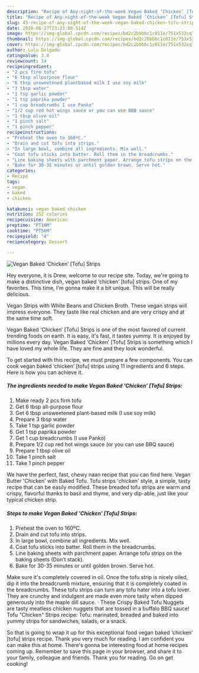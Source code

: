 ```yaml
---
description: "Recipe of Any-night-of-the-week Vegan Baked ‘Chicken’ [Tofu] Strips"
title: "Recipe of Any-night-of-the-week Vegan Baked ‘Chicken’ [Tofu] Strips"
slug: 45-recipe-of-any-night-of-the-week-vegan-baked-chicken-tofu-strips
date: 2020-06-27T23:23:08.514Z
image: https://img-global.cpcdn.com/recipes/bd2c2bbbbc1c011e/751x532cq70/vegan-baked-chicken-tofu-strips-recipe-main-photo.jpg
thumbnail: https://img-global.cpcdn.com/recipes/bd2c2bbbbc1c011e/751x532cq70/vegan-baked-chicken-tofu-strips-recipe-main-photo.jpg
cover: https://img-global.cpcdn.com/recipes/bd2c2bbbbc1c011e/751x532cq70/vegan-baked-chicken-tofu-strips-recipe-main-photo.jpg
author: Lulu Delgado
ratingvalue: 3.8
reviewcount: 14
recipeingredient:
- "2 pcs firm tofu"
- "6 tbsp allpurpose flour"
- "6 tbsp unsweetened plantbased milk I use soy milk"
- "3 tbsp water"
- "1 tsp garlic powder"
- "1 tsp paprika powder"
- "1 cup breadcrumbs I use Panko"
- "1/2 cup red hot wings sauce or you can use BBQ sauce"
- "1 tbsp olive oil"
- "1 pinch salt"
- "1 pinch pepper"
recipeinstructions:
- "Preheat the oven to 160ºC."
- "Drain and cut tofu into strips."
- "In large bowl, combine all ingredients. Mix well."
- "Coat tofu sticks into batter. Roll them in the breadcrumbs."
- "Line baking sheets with parchment paper. Arrange tofu strips on the baking sheets (Don’t stack)."
- "Bake for 30-35 minutes or until golden brown. Serve hot."
categories:
- Recipe
tags:
- vegan
- baked
- chicken

katakunci: vegan baked chicken 
nutrition: 252 calories
recipecuisine: American
preptime: "PT10M"
cooktime: "PT56M"
recipeyield: "4"
recipecategory: Dessert

---
```



![Vegan Baked ‘Chicken’ [Tofu] Strips](https://img-global.cpcdn.com/recipes/bd2c2bbbbc1c011e/751x532cq70/vegan-baked-chicken-tofu-strips-recipe-main-photo.jpg)

Hey everyone, it is Drew, welcome to our recipe site. Today, we're going to make a distinctive dish, vegan baked ‘chicken’ [tofu] strips. One of my favorites. This time, I'm gonna make it a bit unique. This will be really delicious.

Vegan Strips with White Beans and Chicken Broth. These vegan strips will impress everyone. They taste like real chicken and are very crispy and at the same time soft.

Vegan Baked ‘Chicken’ [Tofu] Strips is one of the most favored of current trending foods on earth. It is easy, it's fast, it tastes yummy. It is enjoyed by millions every day. Vegan Baked ‘Chicken’ [Tofu] Strips is something which I have loved my whole life. They are fine and they look wonderful.


To get started with this recipe, we must prepare a few components. You can cook vegan baked ‘chicken’ [tofu] strips using 11 ingredients and 6 steps. Here is how you can achieve it.

<!--inarticleads1-->

##### The ingredients needed to make Vegan Baked ‘Chicken’ [Tofu] Strips:

1. Make ready 2 pcs firm tofu
1. Get 6 tbsp all-purpose flour
1. Get 6 tbsp unsweetened plant-based milk (I use soy milk)
1. Prepare 3 tbsp water
1. Take 1 tsp garlic powder
1. Get 1 tsp paprika powder
1. Get 1 cup breadcrumbs (I use Panko)
1. Prepare 1/2 cup red hot wings sauce (or you can use BBQ sauce)
1. Prepare 1 tbsp olive oil
1. Take 1 pinch salt
1. Take 1 pinch pepper


We have the perfect, fast, chewy naan recipe that you can find here. Vegan Butter &#39;Chicken&#39; with Baked Tofu. Tofu strips &#39;chicken&#39; style, a simple, tasty recipe that can be easily modified. These breaded tofu strips are warm and crispy, flavorful thanks to basil and thyme, and very dip-able, just like your typical chicken strip. 

<!--inarticleads2-->

##### Steps to make Vegan Baked ‘Chicken’ [Tofu] Strips:

1. Preheat the oven to 160ºC.
1. Drain and cut tofu into strips.
1. In large bowl, combine all ingredients. Mix well.
1. Coat tofu sticks into batter. Roll them in the breadcrumbs.
1. Line baking sheets with parchment paper. Arrange tofu strips on the baking sheets (Don’t stack).
1. Bake for 30-35 minutes or until golden brown. Serve hot.


Make sure it&#39;s completely covered in oil. Once the tofu strip is nicely oiled, dip it into the breadcrumb mixture, ensuring that it is completely coated in the breadcrumbs. These tofu strips can turn any tofu hater into a tofu lover. They are crunchy and indulgent are made even more tasty when dipped generously into the maple dill sauce. · These Crispy Baked Tofu Nuggets are tasty meatless chicken nuggets that are tossed in a buffalo BBQ sauce! Tofu &#34;Chicken&#34; Strips recipe: Tofu: marinated, breaded and baked into yummy strips for sandwiches, salads, or a snack. 

So that is going to wrap it up for this exceptional food vegan baked ‘chicken’ [tofu] strips recipe. Thank you very much for reading. I am confident you can make this at home. There's gonna be interesting food at home recipes coming up. Remember to save this page in your browser, and share it to your family, colleague and friends. Thank you for reading. Go on get cooking!
